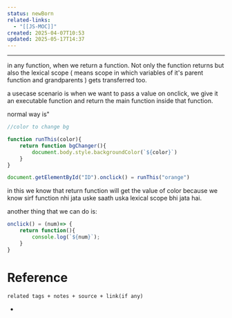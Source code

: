 ```yaml
---
status: newBorn
related-links:
  - "[[JS-MOC]]"
created: 2025-04-07T10:53
updated: 2025-05-17T14:37
---
```

---

in any function, when we return a function. Not only the function returns but also the lexical scope  ( means scope in which variables of it's parent function and grandparents ) gets transferred too.


a usecase scenario is when we want to pass a value on onclick, we give it an executable function and return the main function inside that function.

normal way is"
```js
//color to change bg

function runThis(color){
	return function bgChanger(){
		document.body.style.backgroundColor(`${color}`)
	}
}

document.getElementById("ID").onclick() = runThis("orange")
```

in this we know that return function will get the value of color because we know sirf function nhi jata uske saath uska lexical scope bhi jata hai. 



another thing that we can do is:
```js
onclick() = (num)=> {
	return function(){
		console.log(`${num}`);
	}
}
```


# Reference
`related tags + notes + source + link(if any)`
 

- 